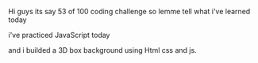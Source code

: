 Hi guys its say 53 of 100 coding challenge so lemme tell what i've learned today

i've practiced JavaScript today

and i builded a 3D box background using Html css and js.

